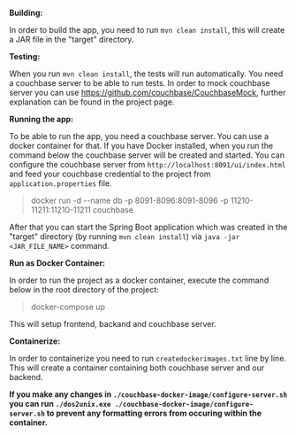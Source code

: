 **Building:**

In order to build the app, you need to run `mvn clean install`, this will create a JAR file in the "target" directory.

**Testing:**

When you run `mvn clean install`, the tests will run automatically. You need a couchbase server to be able to run tests. In order to mock couchbase server you can use https://github.com/couchbase/CouchbaseMock, further explanation can be found in the project page.

**Running the app:**

To be able to run the app, you need a couchbase server. You can use a docker container for that. If you have Docker installed, when you run the command below the couchbase server will be created and started. You can configure the couchbase server from `http://localhost:8091/ui/index.html` and feed your couchbase credential to the project from `application.properties` file.

>docker run -d --name db -p 8091-8096:8091-8096 -p 11210-11211:11210-11211 couchbase

After that you can start the Spring Boot application which was created in the "target" directory (by running `mvn clean install`) via `java -jar <JAR_FILE_NAME>` command.

**Run as Docker Container:**

In order to run the project as a docker container, execute the command below in the root directory of the project:

>docker-compose up

This will setup frontend, backand and couchbase server.

**Containerize:**

In order to containerize you need to run `createdockerimages.txt` line by line. This will create a container containing both couchbase server and our backend.


**If you make any changes in `./couchbase-docker-image/configure-server.sh` you can run `./dos2unix.exe ./couchbase-docker-image/configure-server.sh` to prevent any formatting errors from occuring within the container.**
